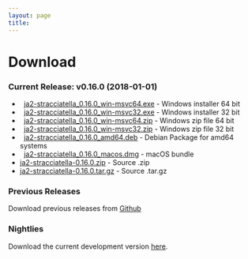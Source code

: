 ```yaml
---
layout: page
title:
---
```


# Download

### Current Release: v0.16.0 (2018-01-01)

- <span class="fa fa-lg fa-windows"></span>&nbsp; [ja2-stracciatella_0.16.0_win-msvc64.exe](https://github.com/ja2-stracciatella/ja2-stracciatella/releases/download/v0.16.0/ja2-stracciatella_0.16.0_win-msvc64.exe) - Windows installer 64 bit
- <span class="fa fa-lg fa-windows"></span>&nbsp; [ja2-stracciatella_0.16.0_win-msvc32.exe](https://github.com/ja2-stracciatella/ja2-stracciatella/releases/download/v0.16.0/ja2-stracciatella_0.16.0_win-msvc32.exe) - Windows installer 32 bit
- <span class="fa fa-lg fa-windows"></span>&nbsp; [ja2-stracciatella_0.16.0_win-msvc64.zip](https://github.com/ja2-stracciatella/ja2-stracciatella/releases/download/v0.16.0/ja2-stracciatella_0.16.0_win-msvc64.zip) - Windows zip file 64 bit
- <span class="fa fa-lg fa-windows"></span>&nbsp; [ja2-stracciatella_0.16.0_win-msvc32.zip](https://github.com/ja2-stracciatella/ja2-stracciatella/releases/download/v0.16.0/ja2-stracciatella_0.16.0_win-msvc32.zip) - Windows zip file 32 bit
- <span class="fa fa-lg fa-linux"></span>&nbsp; [ja2-stracciatella_0.16.0_amd64.deb](https://github.com/ja2-stracciatella/ja2-stracciatella/releases/download/v0.16.0/ja2-stracciatella_0.16.0_amd64.deb) - Debian Package for amd64 systems
- <span class="fa fa-lg fa-apple"></span>&nbsp; [ja2-stracciatella_0.16.0_macos.dmg](https://github.com/ja2-stracciatella/ja2-stracciatella/releases/download/v0.16.0/ja2-stracciatella_0.16.0_macos.dmg) - macOS bundle
- [ja2-stracciatella-0.16.0.zip](https://github.com/ja2-stracciatella/ja2-stracciatella/archive/v0.16.0.zip) - Source .zip
- [ja2-stracciatella-0.16.0.tar.gz](https://github.com/ja2-stracciatella/ja2-stracciatella/archive/v0.16.0.tar.gz) - Source .tar.gz

### Previous Releases

Download previous releases from [Github](https://github.com/ja2-stracciatella/ja2-stracciatella/releases)

### Nightlies

Download the current development version [here](http://builds-ja2.stefanlau.com/nightlies/).
